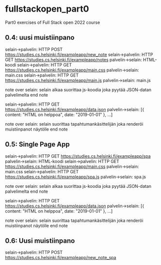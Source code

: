 # fullstackopen_part0
Part0 exercises of Full Stack open 2022 course

## 0.4: uusi muistiinpano
selain→palvelin: HTTP POST https://studies.cs.helsinki.fi/exampleapp/new_note
selain→palvelin: HTTP GET https://studies.cs.helsinki.fi/exampleapp/notes
palvelin→selain: HTML-koodi
selain→palvelin: HTTP GET https://studies.cs.helsinki.fi/exampleapp/main.css
palvelin→selain: main.css
selain→palvelin: HTTP GET https://studies.cs.helsinki.fi/exampleapp/main.js
palvelin→selain: main.js

note over selain:
selain alkaa suorittaa js-koodia
joka pyytää JSON-datan palvelimelta
end note

selain→palvelin: HTTP GET https://studies.cs.helsinki.fi/exampleapp/data.json
palvelin→selain: [{ content: "HTML on helppoa", date: "2019-01-01" }, ...]

note over selain:
selain suorittaa tapahtumankäsittelijän
joka renderöi muistiinpanot näytölle
end note

## 0.5: Single Page App
selain→palvelin: HTTP GET https://studies.cs.helsinki.fi/exampleapp/spa
palvelin→selain: HTML-koodi
selain→palvelin: HTTP GET https://studies.cs.helsinki.fi/exampleapp/main.css
palvelin→selain: main.css
selain→palvelin: HTTP GET https://studies.cs.helsinki.fi/exampleapp/spa.js
palvelin→selain: spa.js

note over selain:
selain alkaa suorittaa js-koodia
joka pyytää JSON-datan palvelimelta
end note

selain→palvelin: HTTP GET https://studies.cs.helsinki.fi/exampleapp/data.json
palvelin→selain: [{ content: "HTML on helppoa", date: "2019-01-01" }, ...]

note over selain:
selain suorittaa tapahtumankäsittelijän
joka renderöi muistiinpanot näytölle
end note


## 0.6: Uusi muistiinpano

selain→palvelin: HTTP POST https://studies.cs.helsinki.fi/exampleapp/new_note_spa
